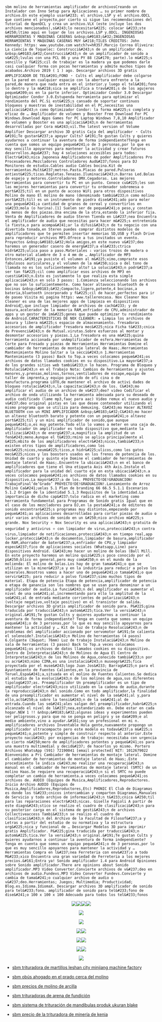 
```
sbm molino de herramientas amplificador de archivosCreando un Instalador con Inno Setup para Aplicaciones … su primer nombre de archivo.En este ejemplo usar&#233; el archivo.LSP y el archivo.ODCL que contiene el proyecto,por cierto si sigue las recomendaciones del Tutorial de OpenDCL y crea un archivo.VLX (este incluye los dos archivos mencionados),s&#243;lo necesitar&#225; colocar &#233;ste &#250;ltimo aqui en lugar de los archivos.LSP y.ODCL. INGENIOSAS HERRAMIENTAS Y MAQUINAS CASERAS &nbsp;&#0183;&#32;INGENIOSAS HERRAMIENTAS Y MAQUINAS CASERAS MUY &#218;TILES CREDITOS: John Kennedy: https: www.youtube.com watch?v=hR357.Marcio Correa Oliveira: La ciencia de Toquelec: Construcci&#243;n de un amplificador de. &nbsp;&#0183;&#32;Construcci&#243;n de un amplificador de sonido a v&#225;lvulas con una PCL 86 y una PY 88 (2&#170; parte).lo m&#225;s sencillo y f&#225;cil de trabajar es la madera ya que podemos darle casi cualquier forma con pocas herramientas y admite muchos tipos de acabados.Archivo 2019 ( 1 ) ago. Descargar archivos 3D gratis AMPLIFICADOR DE TEL&#201;FONO ・ Cults el amplificador debe colgarse en la pared en cualquier espacio con la abertura enfrente a la pared,de manera que nada entra en el interior.y luego el tel&#201;fono lo dentro y la m&#218;sica se amplifica a trav&#201;s de los agujeros peque&#209;os en la parte inferior. Optimizador Condor 3.0 Descargar Optimizador Condor 3.0.Estupenda herramienta para optimizar el rendimiento del PC.Si est&#225;s cansado de soportar continuos bloqueos y muestras de inestabilidad en el PC,necesitas una aplicaci&#243;n como Optimizador Condor: la forma m&#225;s completa y eficaz de … Amplificador de volumen y Booster Free Download For PC Windows.Download Apps Games for PC Laptop Windows 7,8,10 Amplificador de volumen y Booster es una aplicaci&#243;n de herramientas desarrolladas por Cora m&#243;vil.The latest version of Volume Amplifier Descargar archivo 3D gratis Caja del amplificador ・ Cults &#191;Te gustar&#237;a apoyar Cults? &#191;Te gustan Cults y quieres ayudarnos a continuar la aventura de forma independiente?Tenga en cuenta que somos un equipo peque&#241;o de 3 personas,por lo que es muy sencillo apoyarnos para mantener la actividad y crear futuros desarrollos.Aqu&#237; hay 4 soluciones accesibles para todos: Electr&#243;nica Japonesa Amplificadores de poder Amplificadores Pro Procesadores.Mezcladores Controladores Aud&#237;fonos para DJ Monitores de estudio.Cables audio Cables bocina.Kit de herramientas.Mult&#237;metros.Pasta.Placas de pared.Pulseras antiest&#225;ticas.Regletas.Tenazas.Iluminaci&#243;n.Barras Led.Bolas de espejo y motores.Controladores DMX.Cegadoras. Las mejores herramientas para convertir tu PC en un punto. Conoce cu&#225;les son las mejores herramientas para convertir tu ordenador sobremesa o port&#225;til en un punto de acceso WiFi para otros dispositivos Molino de mano El molino de mano (denominado tambi&#233;n como molino port&#225;til) es un instrumento de piedra dise&#241;ado para moler una peque&#241;a cantidad de granos de cereal y convertirlos en s&#233;mola (o harina).[1] Suelen ser de peque&#241;o peso,y constan al menos de dos piezas.Una encima de la otra,estando la inferior fija. Venta de Amplificadores de audio Steren Tienda en L&#237;nea Encuentra el amplificador de audio que necesitas para hacer m&#225;s entretenida la fiesta,o para acompa&#241;ar la difusi&#243;n de tu negocio con una divertida tonada,en Steren puedes comprar distintos modelos de amplificadores que te permiten insertar memorias SD,USB y Flash Drive para reproducir archivos MP3.Ofrece a tus invitados un evento. Proyectos &nbsp;&#0183;&#32;Hola amigos,en este nuevo v&#237;deo haremos un generador casero de energ&#237;a el&#233;ctrica hidr&#225;ulica paso a paso.Materiales ⇩ varios trozos de madera o otro material alambre de 3 o 4 mm de … Amplificador de MP3 Entonces,&#191;ya pusiste el volumen al m&#225;ximo,compraste esos fabulosos auriculares,y el volumen de la m&#250;sica o del tono de llamada no es los suficientemente alto? La soluci&#243;n podr&#237;a ser tan f&#225;cil como amplificar esos archivos de MP3 en cuesti&#243;n.Esto es justamente lo que realiza esta simple aplicaci&#243;n en solo 3 pasos: 1.Comienza seleccionando los archivos que no son lo suficientemente. Como hacer altavoces bluetooth de 4 bocinas &nbsp;&#0183;&#32;Compacto,ligero,potente,4 bocinas,a bateria,bluetooth incorporado y f&#225;cil de hacer,perfectos para ir de paseo Visita mi pagina https: www.tallerencasa. Nox Cleaner Nox Cleaner es una de las mejores apps de limpieza en dispositivos Android💯,que incluye limpiador de archivos de cach&#233; y de basura,acelerador de la memoria RAM,enfriador de CPU,administrador de apps y un gestor de im&#225;genes que puede optimizar tu rendimiento de Android.CARACTERISTICAS DE NOX CLEANER: ★ Limpia los archivos de basura y libera m&#225;s espacio de almacenamiento. fresadoras accesorios de amplificador fresadora mec&#225;nica Ficha t&#233;cnica de Prevenci&#243;n de Mutual.virutas.Sobre esfuerzos al montar y desmontar accesorios y piezas.1.La fresadora es una m&#225;quina herramienta accionada por unAmplificador de esfera.Herramientas de Corte para Fresado y piezas de Herramientas Herramientas Domine el cambiador de herramientas de montaje lateral de Haas;.Herramientas Mantenimiento Molino Saltar a la secci&#243;n 1.Herramientas Mantenimiento (3 pasos) Back to Top.a veces colocamos peque&#241;os archivos de datos llamados cookies en su dispositivo.La mayor&#237;a de los grandes sitios web tambi&#233;n lo hacen. Programa de Bloqueo y Rotulaci&#243;n en el Trabajo Nota: Cambios de herramientas y ajustes menores,y.prensas,molinos,tornos,ventiladores de escape,equipo de taller de imprenta,y equipo parecido de ofi cina o de manufactura.programa LOTO,de mantener el archivo de activi dades de bloqueo rotulaci&#243;n,la capacitaci&#243;n de los. C&#243;mo amplificar el audio de un archivo de v&#237;deo? video Codificar el archivo de onda utilizando la herramienta adecuada para su deseada de audio codificado (lame mp3,faac para aac) Video remux el nuevo audio y v&#237;deo original pistas en las que desee contenedor utilizando el mismo programa que se utiliza para demuxing. C&#243;mo Hacer ALTAVOZ BLUETOOTH con un MINI AMPLIFICADOR &nbsp;&#0183;&#32;C&#243;mo hacer un altavoz bluetooth barato y potente con un peque&#241;o altavoz port&#225;til y un mini amplificador de sonido,que aunque peque&#241;o,es muy potente.Todo ello lo vamos a meter en una caja de. Amplificador Un amplificador es todo dispositivo que,mediante la utilizaci&#243;n de energ&#237;a,magnifica la amplitud de un fen&#243;meno.Aunque el t&#233;rmino se aplica principalmente al &#225;mbito de los amplificadores electr&#243;nicos,tambi&#233;n existen otros tipos de amplificadores,como los mec&#225;nicos,neum&#225;ticos,e hidr&#225;ulicos,como los gatos mec&#225;nicos y los boosters usados en los frenos de potencia de los. Unidad de cuarto y quinto eje Domine el cambiador de herramientas de montaje lateral de Haas;.Encuentre la ubicaci&#243;n en el banco de amplificadores que tiene el Una etiqueta Axis 4th Axis.Instale el amplificador para la unidad del cuarto eje en esta ubicaci&#243;n.a veces colocamos peque&#241;os archivos de datos llamados cookies en su dispositivo.La mayor&#237;a de los. PROYECTO!DE!GRADUACION! TrabajoFinal’de’Grado’ PROYECTO!DE!GRADUACION!.Lanzamiento de Arroz Molino Ca&#241;uelas 5.1 Plan de branding 66 66.5 5.1.1 Escenarios 5.1.2 Origen de la identidad 5.1.3 Requisitos de la identidad.La importancia de dicho cap&#237;tulo radica en el marketing como herramienta fundamental para Programas de Sonido gratis Igual que en el caso de los mezcladores para DJ,en la pesta&#241;a de editores de sonido encontrar&#225;s programas muy distintos,empezando por peque&#241;as aplicaciones desarrolladas para cortar piezas de audio o unir varios archivos de sonido en un &#250;nico archivo m&#225;s grande. Nox Security ⭐ Nox Security es una aplicaci&#243;n gratuita de seguridad y antivirus ⭐ con limpiador de virus,protecci&#243;n contra virus,limpiador de notificaciones,protecci&#243;n en tiempo real,app locker,protecci&#243;n de documentos,limpiador de basura,amplificador de RAM,ahorrador de bater&#237;a,enfriador de CPU,y limpiador espec&#237;fico de aplicaciones sociales (Whatsapp,Line) para dispositivos Android. C&#243;mo hacer un molino de bolas (Ball Mill. En este proyecto haremos un molino quiz&#225;s poco conocido por el p&#250;blico en general,pero muy com&#250;n en el mundo de la molienda: El molino de bolas.Los hay de gran tama&#241;o que se utilizan en la miner&#237;a y en la industria para reducir a polvo los minerales.Nosotros vamos a hacer uno de peque&#241;o tama&#241;o que servir&#225; para reducir a polvo fin&#237;simo muchos tipos de material. Etapa de potencia Etapa de potencia,amplificador de potencia o etapa de ganancia son los nombres que se usan para denominar a un amplificador de audio.La funci&#243;n del amplificador es aumentar el nivel de una se&#241;al,incrementando para ello la amplitud de la se&#241;al de entrada mediante corrientes de polarizaci&#243;n (voltaje negativo,voltaje positivo) en el transistor de salida. Descargar archivos 3D gratis amplificador de sonido para. P&#225;gina traducida por traducci&#243;n autom&#225;tica.Ver la versi&#243;n original.&#191;Te gustan Cults y quieres ayudarnos a continuar la aventura de forma independiente? Tenga en cuenta que somos un equipo peque&#241;o de 3 personas,por lo que es muy sencillo apoyarnos para mantener la actividad y … Kit de luz de trabajo Resoluci&#243;n de problemas del amplificador accionado por servomotor &#191;Se calienta el solenoide?.Instalaci&#243;n Molino de herramientas (4 pasos) 6.Colgante (3&quot; 76mm) Luz de trabajo Instalaci&#243;n Molino de sala de herramientas (3 pasos) Back to Top.a veces colocamos peque&#241;os archivos de datos llamados cookies en su dispositivo. Centro de Interpretaci&#243;n de Molinos de Agua El Centro de Interpretaci&#243;n de los Molinos de Agua,conocido tambi&#233;n por su acr&#243;nimo CIMA,es una instalaci&#243;n museogr&#225;fica proyectada por el muse&#243;logo Juan Jos&#233; Barrag&#225;n para el Ayuntamiento de Fuentes Calientes,en la provincia de Teruel,Espa&#241;a,situada en el molino de Fuentes Calientes.Se dedica al estudio de la evoluci&#243;n de los molinos de agua,sus diferentes tipolog&#237;as. Preamplificador Un preamplificador es un tipo de amplificador electr&#243;nico utilizado en la cadena de audio,durante la reproducci&#243;n del sonido.Como en todo amplificador,la finalidad de una preamplificador es aumentar el nivel de la se&#241;al y,para ello,act&#250;a sobre la tensi&#243;n de la se&#241;al de entrada.Cuando las se&#241;ales salgan del preamplificador,habr&#225;n alcanzado el nivel de l&#237;nea,estandarizado en. Debe estar en cada hogar.NEW 1 !! &nbsp;&#0183;&#32;algunas ideas y experimentos pueden ser peligrosos.y para que no se ponga en peligro y se da&#209;e al medio ambiente,vino a ayudar.&#161;soy un profesional en mi n. amplificadores archivos Inventable Hola gente,nuevamente propongo un amplificador ultracompacto pero este modelo es todav&#237;a m&#225;s peque&#241;o,potente y simple de construir respecto al anterior.Este proyecto naci&#243; por exigencias de trabajo: necesitaba con urgencia un cierto n&#250;mero de amplificadores potentes y peque&#241;os para una muestra multimedial y decid&#237; de hacerlos yo mismo. Portero Archivos WhatsApp (591) 72190041 [email protected] NIT: 1012679022 Bienvenidos a Pri Cambiador de herramientas de montaje lateral. Domine el cambiador de herramientas de montaje lateral de Haas;.Este procedimiento le indica c&#243;mo realizar una recuperaci&#243;n manual en el cambiador de herramientas de montaje lateral (SMTC) de un molino Haas.Se requiere una recuperaci&#243;n si el SMTC no puede completar un cambio de herramienta.a veces colocamos peque&#241;os archivos de. AUDIO (Equipos de Musica,Amplificadores,Reproductores. Inicio Archivo AUDIO (Equipos de Musica,Amplificadores,Reproductores,Etc) PHONIC El Club de Diagramas es donde los t&#233;cnicos intercambian y comparten Diagramas,Manuales de Servicio y todo archivo de informaci&#243;n t&#233;cnica &#250;til para las reparaciones electr&#243;nicas. Giselle Fagioli A partir de este diagn&#243;stico se realizo el cuadro de clasificaci&#243;n para su posterior carga en el sistema de gesti&#243;n de archivos Collectiveaccess Tambi&#233;n se realizo el cuadro de clasificaci&#243;n del Archivo de la Facultad de Filosof&#237;a y Letras a partir del estudio de su normativa y la estructura org&#225;nica y funcional de … Descargar Modelos 3D para imprimir gratis Amplificador. P&#225;gina traducida por traducci&#243;n autom&#225;tica.Ver la versi&#243;n original.&#191;Te gustan Cults y quieres ayudarnos a continuar la aventura de forma independiente? Tenga en cuenta que somos un equipo peque&#241;o de 3 personas,por lo que es muy sencillo apoyarnos para mantener la actividad y … Herramientas Compra en l&#237;nea Ferreteria con env&#237;o a todo M&#233;xico Encuentra una gran variedad de Ferreteria a los mejores precios.&#161;Entra ya! Sonido amplificador 1.4 para Android Opiniones sobre Sonido amplificador.There are opinions about Sonido amplificador.MP3 Video Converter.Convierte archivos de v&#237;deo en archivos de audio.Fundevs.MP3 Video Converter Fundevs.Convierte y cambia de tama&#241;o cualquier archivo de audio o v&#237;deo.Herramientas; Juegos; Multimedia; Productividad; Blog.es.Idioma.IdiomaX. Descargar archivos 3D amplificador de sonido para tel&#233;fono. amplificador de sonido para tel&#233;fono de dise&#241;o 100 x 100 x 100 Adecuado para todos los tel&#233;fonos 
```

<div align="center">

<a href="https://es-mill.shibang-china.com/github&k=sbm+molino+de+herramientas+amplificador+de+archivos"><img src="https://static.shibang-china.com/es/mill/index.jpg"></a><a href="https://es-mill.shibang-china.com/materials.htmlgithub&k=sbm+molino+de+herramientas+amplificador+de+archivos"><img src="https://static.shibang-china.com/es/mill/materials.jpg"></a><a href="https://es-mill.shibang-china.com/about.htmlgithub&k=sbm+molino+de+herramientas+amplificador+de+archivos"><img src="https://static.shibang-china.com/es/mill/about.jpg"></a><a href="https://es-mill.shibang-china.com/contact.htmlgithub&k=sbm+molino+de+herramientas+amplificador+de+archivos"><img src="https://static.shibang-china.com/es/mill/contact.jpg"></a>

<a href="https://es-mill.shibang-china.com/github&k=sbm+molino+de+herramientas+amplificador+de+archivos"><img src="https://static.shibang-china.com/es/mill/banner.jpg"></a>

<a href="https://swt.shibang-china.com/github&k=sbm+molino+de+herramientas+amplificador+de+archivos"><img src="https://static.shibang-china.com/es/mill/chat.jpg"></a>

<a href="https://es-mill.shibang-china.com/products/vertical-roller-mill.htmlgithub&k=sbm+molino+de+herramientas+amplificador+de+archivos"><img src="https://static.shibang-china.com/es/mill/vertical.jpg"></a><a href="https://es-mill.shibang-china.com/products/raymond-mill.htmlgithub&k=sbm+molino+de+herramientas+amplificador+de+archivos"><img src="https://static.shibang-china.com/es/mill/raymond.jpg"></a>

<a href="https://es-mill.shibang-china.com/products/ultrafine-grinding-mill.htmlgithub&k=sbm+molino+de+herramientas+amplificador+de+archivos"><img src="https://static.shibang-china.com/es/mill/ultrafine.jpg"></a><a href="https://es-mill.shibang-china.com/products/trapezium-grinding-mill.htmlgithub&k=sbm+molino+de+herramientas+amplificador+de+archivos"><img src="https://static.shibang-china.com/es/mill/trapezium.jpg"></a>

<a href="https://es-mill.shibang-china.com/products/ball-mill.htmlgithub&k=sbm+molino+de+herramientas+amplificador+de+archivos"><img src="https://static.shibang-china.com/es/mill/ball.jpg"></a><a href="https://es-mill.shibang-china.com/products/hammer-mill.htmlgithub&k=sbm+molino+de+herramientas+amplificador+de+archivos"><img src="https://static.shibang-china.com/es/mill/hammer.jpg"></a>

<a href="https://swt.shibang-china.com/github&k=sbm+molino+de+herramientas+amplificador+de+archivos"><img src="https://static.shibang-china.com/es/mill/case.jpg"></a>

</div>


* [sbm trituradora de martillos leshan city minjiang machine factory](sbm%20trituradora%20de%20martillos%20leshan%20city%20minjiang%20machine%20factory.md)

* [sbm obús ahogado en el prado cerca del molino](sbm%20ob%C3%BAs%20ahogado%20en%20el%20prado%20cerca%20del%20molino.md)

* [sbm precios de molino de arcilla](sbm%20precios%20de%20molino%20de%20arcilla.md)

* [sbm trituradoras de arena de fundición](sbm%20trituradoras%20de%20arena%20de%20fundici%C3%B3n.md)

* [sbm sistema de trituración de mandíbulas produk ukuran blake](sbm%20sistema%20de%20trituraci%C3%B3n%20de%20mand%C3%ADbulas%20produk%20ukuran%20blake.md)

* [sbm precio de la trituradora de minería de kenia](sbm%20precio%20de%20la%20trituradora%20de%20miner%C3%ADa%20de%20kenia.md)